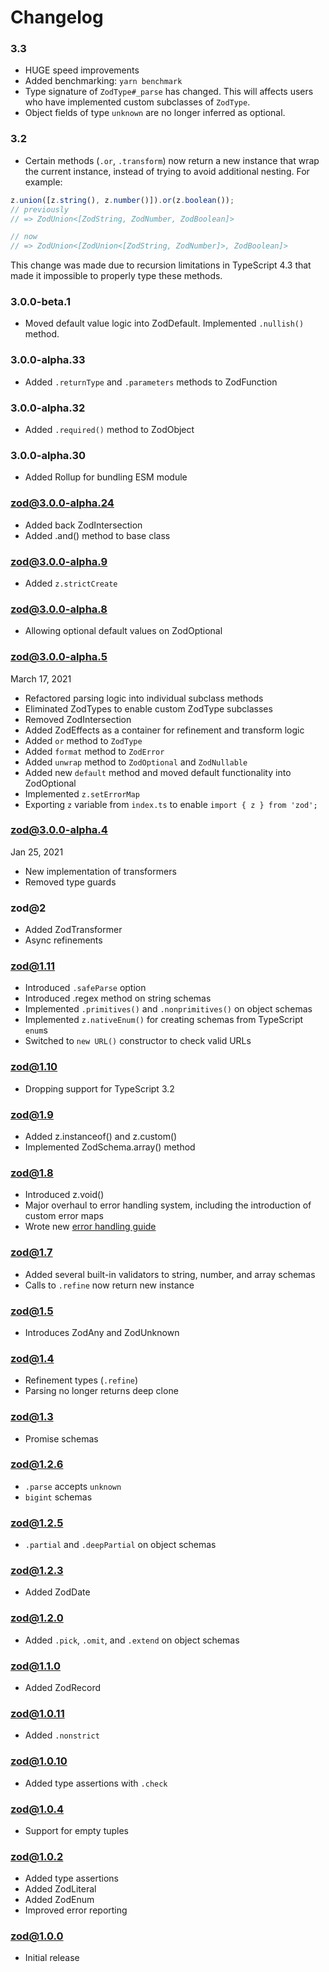 # Changelog

### 3.3

- HUGE speed improvements
- Added benchmarking: `yarn benchmark`
- Type signature of `ZodType#_parse` has changed. This will affects users who have implemented custom subclasses of `ZodType`.
- Object fields of type `unknown` are no longer inferred as optional.

### 3.2

- Certain methods (`.or`, `.transform`) now return a new instance that wrap the current instance, instead of trying to avoid additional nesting. For example:

```ts
z.union([z.string(), z.number()]).or(z.boolean());
// previously
// => ZodUnion<[ZodString, ZodNumber, ZodBoolean]>

// now
// => ZodUnion<[ZodUnion<[ZodString, ZodNumber]>, ZodBoolean]>
```

This change was made due to recursion limitations in TypeScript 4.3 that made it impossible to properly type these methods.

### 3.0.0-beta.1

- Moved default value logic into ZodDefault. Implemented `.nullish()` method.

### 3.0.0-alpha.33

- Added `.returnType` and `.parameters` methods to ZodFunction

### 3.0.0-alpha.32

- Added `.required()` method to ZodObject

### 3.0.0-alpha.30

- Added Rollup for bundling ESM module

### zod@3.0.0-alpha.24

- Added back ZodIntersection
- Added .and() method to base class

### zod@3.0.0-alpha.9

- Added `z.strictCreate`

### zod@3.0.0-alpha.8

- Allowing optional default values on ZodOptional

### zod@3.0.0-alpha.5

March 17, 2021

- Refactored parsing logic into individual subclass methods
- Eliminated ZodTypes to enable custom ZodType subclasses
- Removed ZodIntersection
- Added ZodEffects as a container for refinement and transform logic
- Added `or` method to `ZodType`
- Added `format` method to `ZodError`
- Added `unwrap` method to `ZodOptional` and `ZodNullable`
- Added new `default` method and moved default functionality into ZodOptional
- Implemented `z.setErrorMap`
- Exporting `z` variable from `index.ts` to enable `import { z } from 'zod';`

### zod@3.0.0-alpha.4

Jan 25, 2021

- New implementation of transformers
- Removed type guards

### zod@2

- Added ZodTransformer
- Async refinements

### zod@1.11

- Introduced `.safeParse` option
- Introduced .regex method on string schemas
- Implemented `.primitives()` and `.nonprimitives()` on object schemas
- Implemented `z.nativeEnum()` for creating schemas from TypeScript `enum`s
- Switched to `new URL()` constructor to check valid URLs

### zod@1.10

- Dropping support for TypeScript 3.2

### zod@1.9

- Added z.instanceof() and z.custom()
- Implemented ZodSchema.array() method

### zod@1.8

- Introduced z.void()
- Major overhaul to error handling system, including the introduction of custom error maps
- Wrote new [error handling guide](./ERROR_HANDLING.md)

### zod@1.7

- Added several built-in validators to string, number, and array schemas
- Calls to `.refine` now return new instance

### zod@1.5

- Introduces ZodAny and ZodUnknown

### zod@1.4

- Refinement types (`.refine`)
- Parsing no longer returns deep clone

### zod@1.3

- Promise schemas

### zod@1.2.6

- `.parse` accepts `unknown`
- `bigint` schemas

### zod@1.2.5

- `.partial` and `.deepPartial` on object schemas

### zod@1.2.3

- Added ZodDate

### zod@1.2.0

- Added `.pick`, `.omit`, and `.extend` on object schemas

### zod@1.1.0

- Added ZodRecord

### zod@1.0.11

- Added `.nonstrict`

### zod@1.0.10

- Added type assertions with `.check`

### zod@1.0.4

- Support for empty tuples

### zod@1.0.2

- Added type assertions
- Added ZodLiteral
- Added ZodEnum
- Improved error reporting

### zod@1.0.0

- Initial release
